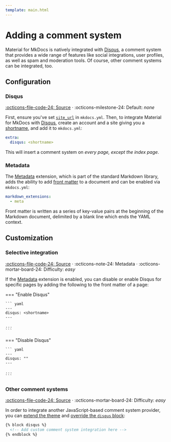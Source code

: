 ```yaml
---
template: main.html
---
```


# Adding a comment system

Material for MkDocs is natively integrated with [Disqus][1], a comment system
that provides a wide range of features like social integrations, user profiles,
as well as spam and moderation tools. Of course, other comment systems can be 
integrated, too.

  [1]: https://disqus.com/

## Configuration

### Disqus

[:octicons-file-code-24: Source][2] ·
:octicons-milestone-24: Default: _none_

First, ensure you've set [`site_url`][3] in `mkdocs.yml`. Then, to integrate
Material for MkDocs with [Disqus][1], create an account and a site giving you a
[shortname][4], and add it to `mkdocs.yml`:

``` yaml
extra:
  disqus: <shortname>
```

This will insert a comment system on _every page, except the index page_.

  [2]: https://github.com/squidfunk/mkdocs-material/blob/master/src/partials/integrations/disqus.html
  [3]: https://www.mkdocs.org/user-guide/configuration/#site_url
  [4]: https://help.disqus.com/en/articles/1717111-what-s-a-shortname

### Metadata

The [Metadata][5] extension, which is part of the standard Markdown library,
adds the ability to add [front matter][6] to a document and can be enabled via
`mkdocs.yml`:

``` yaml
markdown_extensions:
  - meta
```

Front matter is written as a series of key-value pairs at the beginning of the
Markdown document, delimited by a blank line which ends the YAML context.

  [5]: https://github.com/squidfunk/mkdocs-material/blob/master/src/base.html
  [6]: https://jekyllrb.com/docs/front-matter/

## Customization

### Selective integration

[:octicons-file-code-24: Source][2] ·
:octicons-note-24: Metadata ·
:octicons-mortar-board-24: Difficulty: _easy_

If the [Metadata][7] extension is enabled, you can disable or enable Disqus for
specific pages by adding the following to the front matter of a page:

=== "Enable Disqus"

    ``` yaml
    ---
    disqus: <shortname>
    ---

    ...
    ```

=== "Disable Disqus"

    ``` yaml
    ---
    disqus: ""
    ---

    ...
    ```

  [7]: #metadata

### Other comment systems

[:octicons-file-code-24: Source][8] ·
:octicons-mortar-board-24: Difficulty: _easy_

In order to integrate another JavaScript-based comment system provider, you can
[extend the theme][9] and [override the `disqus` block][10]:

``` html
{% block disqus %}
  <!-- Add custom comment system integration here -->
{% endblock %}
```

  [8]: https://github.com/squidfunk/mkdocs-material/blob/master/src/base.html
  [9]: ../customization.md#extending-the-theme
  [10]: ../customization.md#overriding-blocks
